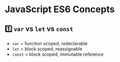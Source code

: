 # JavaScript ES6 Concepts

## 1️⃣ `var` vs `let` vs `const`
- `var` = function scoped, redeclarable  
- `let` = block scoped, reassignable  
- `const` = block scoped, immutable reference  

